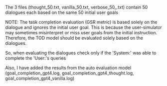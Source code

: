 The 3 files (thought_50.txt, vanilla_50.txt, verbose_50_.txt) contain 50 dialogues each based on the same 50 initial user goals

NOTE: The task completion evaluation (GSR metric) is based solely on the dialogue and ignores the initial user goal.
This is because the user-simulator may sometimes misinterpret or miss user goals from the initial instruction. 
Therefore, the TOD model should be evaluated solely based on the dialogues.

So, when evaluating the dialogues check only if the 'System:' was able to complete the 'User:'s queries 

Also, I have added the results from the auto evaluation model (goal_completion_gpt4.log, goal_completion_gpt4_thought.log, goal_completion_gpt4_vanilla.log)

